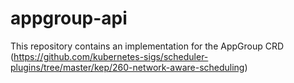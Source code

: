 # appgroup-api

This repository contains an implementation for the AppGroup CRD (https://github.com/kubernetes-sigs/scheduler-plugins/tree/master/kep/260-network-aware-scheduling)
